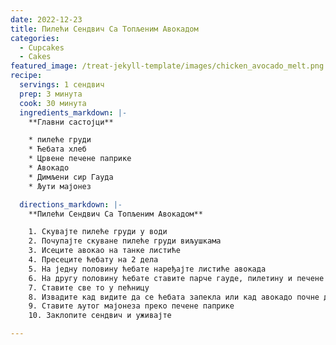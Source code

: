 ```yaml
---
date: 2022-12-23
title: Пилећи Сендвич Са Топљеним Авокадом
categories:
  - Cupcakes
  - Cakes
featured_image: /treat-jekyll-template/images/chicken_avocado_melt.png
recipe:
  servings: 1 сендвич
  prep: 3 минута
  cook: 30 минута
  ingredients_markdown: |-
    **Главни састојци**

    * пилеће груди
    * Ћебата хлеб
    * Црвене печене паприке
    * Авокадо
    * Димљени сир Гауда
    * Љути мајонез

  directions_markdown: |-
    **Пилећи Сендвич Са Топљеним Авокадом**

    1. Скувајте пилеће груди у води
    2. Почупајте скуване пилеће груди виљушкама
    3. Исеците авокао на танке листиће
    4. Пресеците ћебату на 2 дела
    5. На једну половину ћебате наређајте листиће авокада
    6. На другу половину ћебате ставите парче гауде, пилетину и печене паприке
    7. Ставите све то у пећницу
    8. Извадите кад видите да се ћебата запекла или кад авокадо почне да се топи
    9. Ставите љутог мајонеза преко печене паприке
    10. Заклопите сендвич и уживајте

---
```


<!-- ![Meals](/treat-jekyll-template/images/chicken_avocado_melt.png) -->
